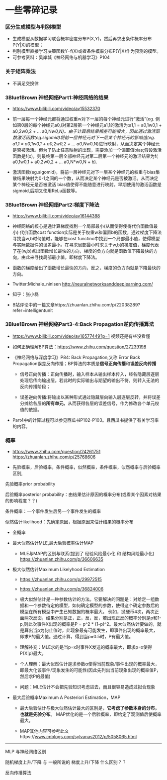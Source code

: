 # 一些零碎记录

### 区分生成模型与判别模型

* 生成模型从数据学习联合概率密度分布P(X,Y)，然后再求出条件概率分布P(Y|X)的模型；
* 判别模型直接学习决策函数Y=f(X)或者条件概率分布P(Y|X)作为预测的模型。
* 可参考资料：吴岸城《神经网络与机器学习》P104


### 关于矩阵乘法

* 不满足交换律

### 3Blue1Brown 神经网络Part1:神经网络的结果

* https://www.bilibili.com/video/av15532370

* 前一层每一个神经元都将通过权重w对下一层的每个神经元进行“激活”(eg. 例如第0层的每个神经元a0,i对第2层第一个神经元a1,1的激活为:a1,1 = a0,1w0,1 + a0,2w0,2 + ... a0,N*w0,N)。由于计算后结果相差可能很大，因此通过激活函数激活函数(eg.sigomid)将前一层神经元对下一层某个神经元的影响值(eg. a1,1 = a0,1w0,1 + a0,2w0,2 + ... a0,N*w0,N)进行映射，从而决定某个神经元是否被激活。但为了防止任意映射的出现，需要添加一个偏置值bias;假设激活函数是f(x)，则最终第一层全部神经元对第二层第一个神经元的激活结果为f( a0,1w0,1 + a0,2w0,2 + ... a0,N*w0,N + b).


* 激活函数(eg.sigomid)，将前一层神经元对下一层某个神经元的权重与bias集散结果映射为0-1之间的一个数，从而决定某个神经元是否被激活。从而决定某个神经元是否被激活
bias值使得不能随意进行映射。早期使用的激活函数是sigmoid,后期又使用ReLu函数等。



### 3Blue1Brown 神经网络Part2:梯度下降法

* https://www.bilibili.com/video/av16144388 

* 神经网络的核心是通计算梯度找到一个局部最小(从而使得使得代价函数值最小)
代价函数cost function实际是关于权重w和偏置b的函数，通过梯度下降法寻找当w,b时何值时，能够在cost functino中找到一个局部最小值，使得模型与实际数据件的误差最小。在寻求局部最小时求关于w,b的梯度值，梯度代表了在(w,b)点出函数增长最快的方向，梯度的负方向就是函数值下降最快的方向，由此来寻找局部最小值，即梯度下降法。

* 函数的梯度给出了函数增长最快的方向，反之，梯度的负方向就是下降最快的方向。

* Twitter:Michale_ninlsen  http://neuralnetworksanddeeplearning.com/

* 知乎：张小磊

* B站评论中的一篇文章https://zhuanlan.zhihu.com/p/22038289?refer=intelligentunit

### 3Blue1Brown 神经网络Part3-4:Back Propagation逆向传播算法

* https://www.bilibili.com/video/av16577449?p=1  视频还是有些没看懂

* 如何正确理解BP算法：https://www.zhihu.com/question/27239198

* 《神经网络与深度学习》P84: Back Propagation,又称 Error Back Propagation误差反向传播；BP算法的本质是**信号正向传播**和**误差反向传播**
    * 信号正向传播：正向传播时，输入样本从输出样本传入，经各隐藏层逐层处理后传向输出层。若此时的实际输出与期望的输出不符，则转入无法的反向传播阶段；

    * 误差逆向传播:将输出以某种形式通过隐藏层向输入层逐层反转，并将误差分摊给各层的**所有单元**，从而获得各层的误差信号，作为修改各个单元权值的依据。

* Part4中的计算过程可以参见西瓜书P102-P103。且西瓜书提供了有关学习率的内容。

### 概率

* https://www.zhihu.com/question/24261751
https://zhuanlan.zhihu.com/p/25768606


* 先验概率，后验概率，条件概率，似然概率，条件概率，似然概率与后验概率区别,

先验概率prior probability

后验概率posterior probability：由结果估计原因的概率分布(或看某个因素对结果的影响程度？？)

条件概率：一个事件发生后另一个事件发生的概率

似然估计likelihood：先确定原因，根据原因来估计结果的概率分布

* 全概率

* 最大似然估计MLE,最大后验概率估计MAP

    * MLE与MAP的区别与联系(提到了 经验风险最小化 和 结构风险最小化) https://zhuanlan.zhihu.com/p/36606635

* 极大似然估计Maximum Likelyhood Estimation

    * https://zhuanlan.zhihu.com/p/29972515

    * https://zhuanlan.zhihu.com/p/36824006

    * 极大似然估计是一种参数估计的方法。它要解决的问题是：对给定一组数据和一个参数待定的模型，如何确定模型的参数，使得这个确定参数后的模型在所有模型中产生已知数据的概率最大。 例如，抛硬币4次，两次正面两次反面，结果分别是正，正，反，反，若出现正反的概率分别是p和1-p,则此次事件X出现的概率是P = p^2 * (1-p)^2。最大似然估计要做的，就是算出当p为何止值时，此现象最有可能发生，即事件出现的概率最大，即求P的最大值。通过计算，得到当p=0.5时，P有最大值。

   * 理解补充：MLE求的是当p=x时事件X发送的概率最大，即求p=x使得P(X|p)最大。
    
    * 个人理解：最大似然估计是求参数α使得当前现象/事件出现的概率最大，即最大化该事件/现象发生的可能性(因此先列出当前现象出现的概率值P，然后求P的最值)

    * 问题：MLE估计不会把先验知识考虑进去，而且很容易造成过拟合现象

* 最大后验概率Maximum A Posteriori Estimation，MAP

    * 最大后验估计与极大似然估计最大的区别是，**它考虑了参数本身的分布，也就是先验分布**。 MAP优化的是一个后验概率，即给定了观测值后使概率最大。

    * MAP其他内容可参考此文https://www.cnblogs.com/sylvanas2012/p/5058065.html

----

MLP 与神经网络区别

随机梯度上升/下降 与 一般所说的 梯度上升/下降 什么区别？？



反向传播算法